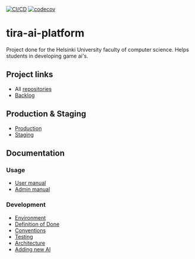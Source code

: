 [![CI/CD](https://github.com/game-ai-platform-team/tira-ai-platform/actions/workflows/cicd.yml/badge.svg)](https://github.com/game-ai-platform-team/tira-ai-platform/actions/workflows/cicd.yml)
[![codecov](https://codecov.io/gh/game-ai-platform-team/tira-ai-platform/graph/badge.svg?token=1X0SYPT0QS)](https://codecov.io/gh/game-ai-platform-team/tira-ai-platform)

# tira-ai-platform

Project done for the Helsinki University faculty of computer science. Helps students in developing game ai's.

## Project links

- All [repositories](https://github.com/orgs/game-ai-platform-team/repositories)
- [Backlog](https://github.com/orgs/game-ai-platform-team/projects/1)

## Production & Staging

- [Production](https://algolabra.cs.helsinki.fi)
- [Staging](https://ai-dev-platform-ohtuprojekti-staging.apps.ocp-test-0.k8s.it.helsinki.fi/index.html)

## Documentation

### Usage

- [User manual](docs/user_manual/manual.md)
- [Admin manual](docs/admin_manual.md)

### Development

- [Environment](/docs/environment.md)
- [Definition of Done](/docs/development/definitionofdone.md)
- [Conventions](/docs/development/conventions.md)
- [Testing](/docs/development/testing.md)
- [Architecture](/docs/architecture.md)
- [Adding new AI](https://github.com/game-ai-platform-team/ai-library-template)
